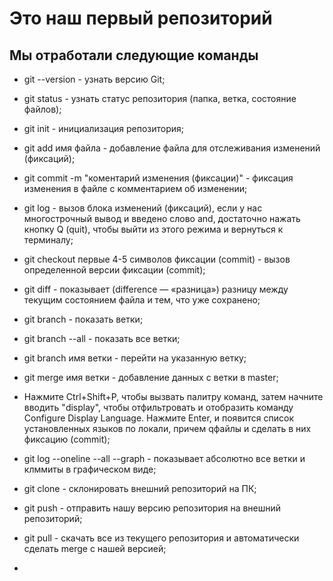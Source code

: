 # Это наш первый репозиторий

## Мы отработали следующие команды

- git --version - узнать версию Git;

- git status - узнать статус репозитория (папка, ветка, состояние файлов);

- git init - инициализация репозитория;

- git add имя файла - добавление файла для отслеживания изменений (фиксаций);

- git commit -m "коментарий изменения (фиксации)" - фиксация изменения в файле с комментарием об изменении;

- git log - вызов блока изменений (фиксаций), если у нас многострочный вывод и введено слово and, достаточно нажать кнопку Q (quit), чтобы выйти из этого режима и вернуться к терминалу;

- git checkout первые 4-5 символов фиксации (commit) - вызов определенной версии фиксации (commit);

- git diff - показывает
(difference — «разница») разницу между текущим состоянием файла и тем, что уже сохранено;

- git branch - показать ветки;

- git branch --all - показать все ветки;

- git branch имя ветки - перейти на указанную ветку;

- git merge имя ветки - добавление данных с ветки в master;

- Нажмите Ctrl+Shift+P, чтобы вызвать палитру команд, затем начните вводить "display", чтобы отфильтровать и отобразить команду Configure Display Language. Нажмите Enter, и появится список установленных языков по локали, причем qфайлы и сделать в них фиксацию (commit);

- git log --oneline --all --graph - показывает абсолютно все ветки и клммиты в графическом виде;

- git clone - склонировать внешний репозиторий на ПК;

- git push - отправить нашу версию репозитория на внешний репозиторий;

- git pull - скачать все из текущего репозитория и автоматически сделать merge с нашей версией;

- 